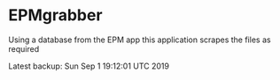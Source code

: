 # EPMgrabber
Using a database from the EPM app this application scrapes the files as required


Latest backup: Sun Sep 1 19:12:01 UTC 2019
